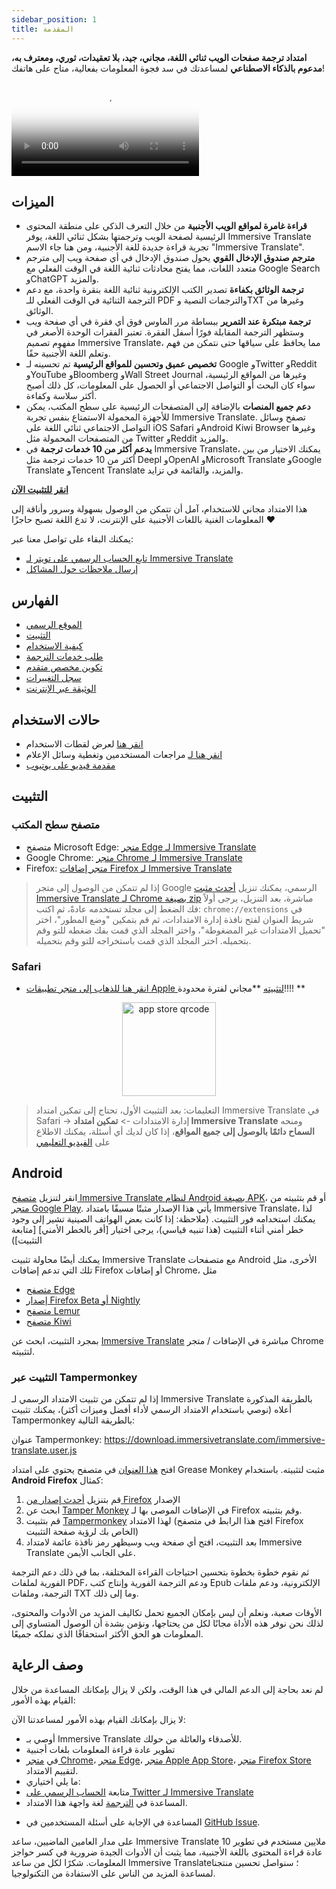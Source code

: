 ```yaml
---
sidebar_position: 1
title: المقدمة
---
```


**امتداد ترجمة صفحات الويب ثنائي اللغة، مجاني، جيد، بلا تعقيدات، ثوري، ومعترف به، مدعوم بالذكاء الاصطناعي** لمساعدتك في سد فجوة المعلومات بفعالية، متاح على هاتفك!

<video
  controls
  poster="https://immersivetranslate.com/assets/price/video-poster-en.png"
  src="https://s.immersivetranslate.com/assets/uploads/en-kefVSe.mp4"
/>

## الميزات

- **قراءة غامرة لمواقع الويب الأجنبية** من خلال التعرف الذكي على منطقة المحتوى الرئيسية لصفحة الويب وترجمتها بشكل ثنائي اللغة، يوفر Immersive Translate تجربة قراءة جديدة للغة الأجنبية، ومن هنا جاء الاسم "Immersive Translate".
- **مترجم صندوق الإدخال القوي** يحول صندوق الإدخال في أي صفحة ويب إلى مترجم متعدد اللغات، مما يفتح محادثات ثنائية اللغة في الوقت الفعلي مع Google Search وChatGPT والمزيد.
- **ترجمة الوثائق بكفاءة** تصدير الكتب الإلكترونية ثنائية اللغة بنقرة واحدة، مع دعم الترجمة الثنائية في الوقت الفعلي للـ PDF والترجمات النصية وTXT وغيرها من الوثائق.
- **ترجمة مبتكرة عند التمرير** ببساطة مرر الماوس فوق أي فقرة في أي صفحة ويب وستظهر الترجمة المقابلة فورًا أسفل الفقرة. تعتبر الفقرات الوحدة الأصغر في مفهوم تصميم Immersive Translate، مما يحافظ على سياقها حتى نتمكن من فهم وتعلم اللغة الأجنبية حقًا.
- **تخصيص عميق وتحسين للمواقع الرئيسية** تم تحسينه لـ Google وTwitter وReddit وYouTube وBloomberg وWall Street Journal وغيرها من المواقع الرئيسية، سواء كان البحث أو التواصل الاجتماعي أو الحصول على المعلومات، كل ذلك أصبح أكثر سلاسة وكفاءة.
- **دعم جميع المنصات** بالإضافة إلى المتصفحات الرئيسية على سطح المكتب، يمكن للأجهزة المحمولة الاستمتاع بنفس تجربة Immersive Translate. تصفح وسائل التواصل الاجتماعي ثنائي اللغة على iOS Safari وAndroid Kiwi Browser وغيرها من المتصفحات المحمولة مثل Twitter وReddit والمزيد.
- **يدعم أكثر من 10 خدمات ترجمة** في Immersive Translate، يمكنك الاختيار من بين أكثر من 10 خدمات ترجمة مثل Deepl وOpenAI وMicrosoft Translate وGoogle Translate وTencent Translate والمزيد، والقائمة في تزايد.

[**انقر للتثبيت الآن**](/docs/installation/)

هذا الامتداد مجاني للاستخدام، آمل أن تتمكن من الوصول بسهولة وسرور وأناقة إلى المعلومات الغنية باللغات الأجنبية على الإنترنت، لا تدع اللغة تصبح حاجزًا ❤️

يمكنك البقاء على تواصل معنا عبر:

<!-- - [اشترك في Immersive Translate عبر البريد الإلكتروني](https://immersivetranslate.substack.com/) للحصول على آخر التحديثات والمزايا في الوقت المناسب. -->

- [تابع الحساب الرسمي على تويتر لـ Immersive Translate](https://twitter.com/immersivetrans)
  <!-- - [تابع قناة تيليجرام](https://t.me/immersivetranslate) لتلقي آخر الأخبار! -->
  <!-- - [انضم إلى مجموعة تيليجرام](https://t.me/+rq848Z09nehlOTgx) للمشاركة في مناقشات حول الميزات. -->
- [إرسال ملاحظات حول المشاكل](https://github.com/immersive-translate/immersive-translate/issues/)

## الفهارس

- [الموقع الرسمي](https://immersivetranslate.com/en/?force=1)
- [التثبيت](/docs/installation/)
- [كيفية الاستخدام](/docs/usage/)
- [طلب خدمات الترجمة](/docs/services/)
- [تكوين مخصص متقدم](/docs/advanced/)
- [سجل التغييرات](/docs/CHANGELOG/)
- [الوثيقة عبر الإنترنت](/docs/)

## حالات الاستخدام

<!-- - [تعرف على التغييرات التي حدثت للمستخدم شياو تشانغ بعد شهر من استخدام Immersive Translate](#user-xiao-zhangs-story) -->

- [انقر هنا](/docs/usecase/) لعرض لقطات الاستخدام
- [انقر هنا لـ](/docs/review/) مراجعات المستخدمين وتغطية وسائل الإعلام
- [مقدمة فيديو على يوتيوب](https://www.youtube.com/watch?v=SHznc5kQCM4&ab_channel=ImmersiveTranslate)

## التثبيت

### متصفح سطح المكتب

- متصفح Microsoft Edge: [متجر Edge لـ Immersive Translate](https://microsoftedge.microsoft.com/addons/detail/amkbmndfnliijdhojkpoglbnaaahippg)
- Google Chrome: [متجر Chrome لـ Immersive Translate](https://chrome.google.com/webstore/detail/immersive-translate/bpoadfkcbjbfhfodiogcnhhhpibjhbnh)
- Firefox: [متجر إضافات Firefox لـ Immersive Translate](https://addons.mozilla.org/firefox/addon/immersive-translate/)

> إذا لم تتمكن من الوصول إلى متجر Google الرسمي، يمكنك تنزيل [أحدث مثبت Immersive Translate لـ Chrome بصيغة zip](https://download.immersivetranslate.com/latest/chrome-immersive-translate.zip) مباشرة، بعد التنزيل، يرجى أولاً فك الضغط إلى مجلد تستخدمه عادةً، ثم اكتب: `chrome://extensions` في شريط العنوان لفتح نافذة إدارة الامتدادات، ثم قم بتمكين "وضع المطور"، اختر "تحميل الامتدادات غير المضغوطة"، واختر المجلد الذي قمت بفك ضغطه للتو وقم بتحميله. اختر المجلد الذي قمت باستخراجه للتو وقم بتحميله.

### Safari

- [انقر هنا للذهاب إلى متجر تطبيقات Apple لتثبيته](https://apps.apple.com/app/immersive-translate/id6447957425) \*\*مجاني لفترة محدودة!!!! \*\*

<div align="center">
<img src="https://s.immersivetranslate.com/static/official-static/assets/immersive-app-store.png" width="150" alt="app store qrcode" />
</div>

> التعليمات: بعد التثبيت الأول، تحتاج إلى تمكين امتداد Immersive Translate في Safari -> إدارة الامتدادات -> **تمكين امتداد Immersive Translate** ومنحه **السماح دائمًا بالوصول إلى جميع المواقع**، إذا كان لديك أي أسئلة، يمكنك الاطلاع على [الفيديو التعليمي](https://s.immersivetranslate.com/videos/ios_safari_turorial_en.mp4)

## Android

انقر لتنزيل [متصفح Immersive Translate لنظام Android بصيغة APK](https://immersivetranslate.com/android/)، أو قم بتثبيته من [متجر Google Play](https://play.google.com/store/apps/details?id=com.immersivetranslate.browser&utm_campaign=official). يأتي هذا الإصدار مثبتًا مسبقًا بامتداد Immersive Translate، لذا يمكنك استخدامه فور التثبيت. (ملاحظة: إذا كانت بعض الهواتف الصينية تشير إلى وجود خطر أمني أثناء التثبيت (هذا تنبيه قياسي)، يرجى اختيار [أقر بالخطر الأمني] [متابعة التثبيت])

يمكنك أيضًا محاولة تثبيت Immersive Translate مع متصفحات Android الأخرى، مثل تلك التي تدعم إضافات Firefox أو إضافات Chrome، مثل

- [متصفح Edge](https://www.microsoft.com/edge/emmx/immersivetranslatecollaboration)
- [إصدار Firefox Beta أو Nightly](https://www.mozilla.org/firefox/channel/android/)
- [متصفح Lemur](https://lemurbrowser.com/)
- [متصفح Kiwi](https://kiwibrowser.com/)

بمجرد التثبيت، ابحث عن [Immersive Translate](https://chrome.google.com/webstore/detail/immersive-translate/bpoadfkcbjbfhfodiogcnhhhpibjhbnh) مباشرة في الإضافات / متجر Chrome لتثبيته.

### التثبيت عبر Tampermonkey

إذا لم تتمكن من تثبيت الامتداد الرسمي لـ Immersive Translate بالطريقة المذكورة أعلاه (نوصي باستخدام الامتداد الرسمي لأداء أفضل وميزات أكثر)، يمكنك تثبيت Tampermonkey بالطريقة التالية:

عنوان Tampermonkey: https://download.immersivetranslate.com/immersive-translate.user.js

افتح [هذا العنوان](https://download.immersivetranslate.com/immersive-translate.user.js) في متصفح يحتوي على امتداد Grease Monkey مثبت لتثبيته. باستخدام **Android Firefox** كمثال:

1. قم بتنزيل [أحدث إصدار من Firefox](https://www.mozilla.org/firefox/browsers/mobile/android/) الإصدار
2. ابحث عن [Tamper Monkey](https://www.tampermonkey.net/) في الإضافات الموصى بها لـ Firefox وقم بتثبيته.
3. قم بتثبيت [Tampermonkey](https://download.immersivetranslate.com/immersive-translate.user.js) لهذا الامتداد (افتح هذا الرابط في متصفح Firefox الخاص بك لرؤية صفحة التثبيت)
4. بعد التثبيت، افتح أي صفحة ويب وسيظهر رمز نافذة عائمة لامتداد Immersive Translate على الجانب الأيمن.

ثم نقوم خطوة بخطوة بتحسين احتياجات القراءة المختلفة، بما في ذلك دعم الترجمة الفورية لملفات PDF، ودعم الترجمة الفورية وإنتاج كتب Epub الإلكترونية، ودعم ملفات الترجمة، وملفات TXT وما إلى ذلك.

الأوقات صعبة، ونعلم أن ليس بإمكان الجميع تحمل تكاليف المزيد من الأدوات والمحتوى، لذلك نحن نوفر هذه الأداة مجانًا لكل من يحتاجها، ونؤمن بشدة أن الوصول المتساوي إلى المعلومات هو الحق الأكثر استحقاقًا الذي نملكه جميعًا.

## وصف الرعاية

لم نعد بحاجة إلى الدعم المالي في هذا الوقت، ولكن لا يزال بإمكانك المساعدة من خلال القيام بهذه الأمور:

لا يزال بإمكانك القيام بهذه الأمور لمساعدتنا الآن:

- أوصي بـ Immersive Translate للأصدقاء والعائلة من حولك.
- تطوير عادة قراءة المعلومات بلغات أجنبية
- في [متجر Chrome](https://chrome.google.com/webstore/detail/immersive-translate/bpoadfkcbjbfhfodiogcnhhhpibjhbnh)، [متجر Edge](https://microsoftedge.microsoft.com/addons/detail/immersive-translate-web-/amkbmndfnliijdhojkpoglbnaaahippg)، [متجر Apple App Store](https://apps.apple.com/app/id6447957425)، [متجر Firefox Store](https://addons.mozilla.org/firefox/addon/immersive-translate/) لتقييم الامتداد.
- ما يلي اختياري:
  <!-- - الاشتراك في [البريد الإلكتروني الرسمي لـ Immersive Translate](https://immersivetranslate.substack.com/) -->
  <!-- - [الانضمام إلى قناة Telegram](https://t.me/immersivetranslate) -->
- متابعة [الحساب الرسمي على Twitter لـ Immersive Translate](https://twitter.com/immersivetrans)
- المساعدة في [الترجمة](https://crowdin.com/project/immersive-translate) لغة واجهة هذا الامتداد.
<!-- - المساعدة في الإجابة على أسئلة المستخدمين في [مجموعات Telegram](https://t.me/+rq848Z09nehlOTgx). -->
- المساعدة في الإجابة على أسئلة المستخدمين في [GitHub Issue](https://github.com/immersive-translate/immersive-translate/issues).

على مدار العامين الماضيين، ساعد Immersive Translate 10 ملايين مستخدم في تطوير عادة قراءة المحتوى باللغة الأجنبية، مما يثبت أن الأدوات الجيدة ضرورية في كسر حواجز المعلومات. شكرًا لكل من ساعد Immersive Translate؛ سنواصل تحسين منتجنا لمساعدة المزيد من الناس على الاستفادة من التكنولوجيا.
